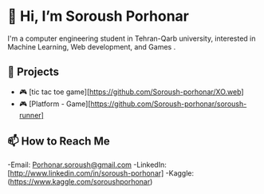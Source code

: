 # 👋 Hi, I’m Soroush Porhonar

I'm a computer engineering student in Tehran-Qarb university, interested in Machine Learning, Web development, and Games .

## 📂 Projects
- 🎮 [tic tac toe game][https://github.com/Soroush-porhonar/XO.web]
- 🎮 [Platform - Game][https://github.com/Soroush-porhonar/soroush-runner]
## 📫 How to Reach Me
-Email: Porhonar.soroush@gmail.com 
-LinkedIn: [http://www.linkedin.com/in/soroush-porhonar]
-Kaggle: (https://www.kaggle.com/soroushporhonar)
